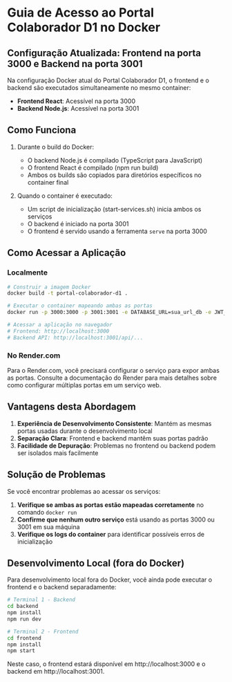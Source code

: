 # Guia de Acesso ao Portal Colaborador D1 no Docker

## Configuração Atualizada: Frontend na porta 3000 e Backend na porta 3001

Na configuração Docker atual do Portal Colaborador D1, o frontend e o backend são executados simultaneamente no mesmo container:

- **Frontend React**: Acessível na porta 3000
- **Backend Node.js**: Acessível na porta 3001

## Como Funciona

1. Durante o build do Docker:
   - O backend Node.js é compilado (TypeScript para JavaScript)
   - O frontend React é compilado (npm run build)
   - Ambos os builds são copiados para diretórios específicos no container final

2. Quando o container é executado:
   - Um script de inicialização (start-services.sh) inicia ambos os serviços
   - O backend é iniciado na porta 3001
   - O frontend é servido usando a ferramenta `serve` na porta 3000

## Como Acessar a Aplicação

### Localmente

```bash
# Construir a imagem Docker
docker build -t portal-colaborador-d1 .

# Executar o container mapeando ambas as portas
docker run -p 3000:3000 -p 3001:3001 -e DATABASE_URL=sua_url_db -e JWT_SECRET=seu_segredo portal-colaborador-d1

# Acessar a aplicação no navegador
# Frontend: http://localhost:3000
# Backend API: http://localhost:3001/api/...
```

### No Render.com

Para o Render.com, você precisará configurar o serviço para expor ambas as portas. Consulte a documentação do Render para mais detalhes sobre como configurar múltiplas portas em um serviço web.

## Vantagens desta Abordagem

1. **Experiência de Desenvolvimento Consistente**: Mantém as mesmas portas usadas durante o desenvolvimento local
2. **Separação Clara**: Frontend e backend mantêm suas portas padrão
3. **Facilidade de Depuração**: Problemas no frontend ou backend podem ser isolados mais facilmente

## Solução de Problemas

Se você encontrar problemas ao acessar os serviços:

1. **Verifique se ambas as portas estão mapeadas corretamente** no comando `docker run`
2. **Confirme que nenhum outro serviço** está usando as portas 3000 ou 3001 em sua máquina
3. **Verifique os logs do container** para identificar possíveis erros de inicialização

## Desenvolvimento Local (fora do Docker)

Para desenvolvimento local fora do Docker, você ainda pode executar o frontend e o backend separadamente:

```bash
# Terminal 1 - Backend
cd backend
npm install
npm run dev

# Terminal 2 - Frontend
cd frontend
npm install
npm start
```

Neste caso, o frontend estará disponível em http://localhost:3000 e o backend em http://localhost:3001.
